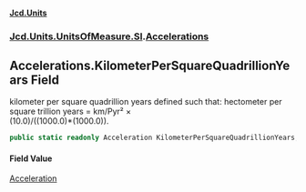 #### [Jcd.Units](index.md 'index')
### [Jcd.Units.UnitsOfMeasure.SI](Jcd.Units.UnitsOfMeasure.SI.md 'Jcd.Units.UnitsOfMeasure.SI').[Accelerations](Accelerations.md 'Jcd.Units.UnitsOfMeasure.SI.Accelerations')

## Accelerations.KilometerPerSquareQuadrillionYears Field

kilometer per square quadrillion years defined such that: hectometer per square trillion years = km/Pyr² ×  
(10.0)/((1000.0)*(1000.0)).

```csharp
public static readonly Acceleration KilometerPerSquareQuadrillionYears;
```

#### Field Value
[Acceleration](Acceleration.md 'Jcd.Units.UnitTypes.Acceleration')